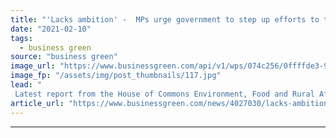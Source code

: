 ```yaml
---
title: "'Lacks ambition' -  MPs urge government to step up efforts to tackle air pollution"
date: "2021-02-10"
tags: 
  - business green
source: "business green"
image_url: "https://www.businessgreen.com/api/v1/wps/074c256/0ffffde3-94aa-4543-aae2-b625910f6866/8/pollutionmonitor-350x250-185x114.jpg"
image_fp: "/assets/img/post_thumbnails/117.jpg"
lead: "
 Latest report from the House of Commons Environment, Food and Rural Affairs (EFRA) Committee warns the UK's current strategy to combat air pollution needs to be beefed up ..."
article_url: "https://www.businessgreen.com/news/4027030/lacks-ambition-mps-urge-government-step-efforts-tackle-air-pollution"
---
```


---
